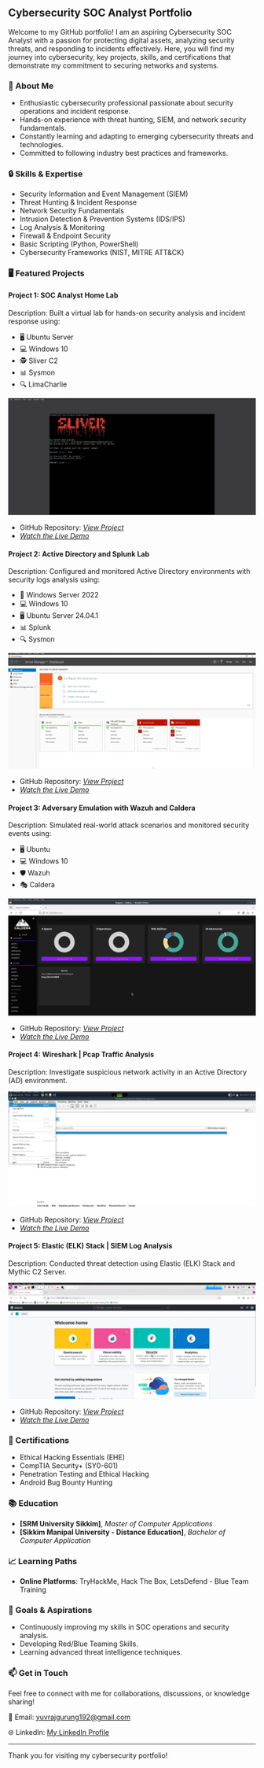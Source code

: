## Cybersecurity SOC Analyst Portfolio

Welcome to my GitHub portfolio! I am an aspiring Cybersecurity SOC Analyst with a passion for protecting digital assets, analyzing security threats, and responding to incidents effectively. Here, you will find my journey into cybersecurity, key projects, skills, and certifications that demonstrate my commitment to securing networks and systems.


### 📑 About Me
- Enthusiastic cybersecurity professional passionate about security operations and incident response.  
- Hands-on experience with threat hunting, SIEM, and network security fundamentals.  
- Constantly learning and adapting to emerging cybersecurity threats and technologies.  
- Committed to following industry best practices and frameworks.


### 🔒 Skills & Expertise
- Security Information and Event Management (SIEM)
- Threat Hunting & Incident Response
- Network Security Fundamentals
- Intrusion Detection & Prevention Systems (IDS/IPS)
- Log Analysis & Monitoring
- Firewall & Endpoint Security
- Basic Scripting (Python, PowerShell)
- Cybersecurity Frameworks (NIST, MITRE ATT&CK)


### 🖥️ Featured Projects
#### Project 1: **SOC Analyst Home Lab**
Description: Built a virtual lab for hands-on security analysis and incident response using:
   - 🖥️ Ubuntu Server  
   - 💻 Windows 10  
   - 🕵️ Sliver C2  
   - 📊 Sysmon  
   - 🔍 LimaCharlie

![project 1](projects/image1.png)

- GitHub Repository: [_View Project_](https://github.com/Yuvraj-Gurung/soc-analyst-home-lab)
- *[Watch the Live Demo](https://www.youtube.com/watch?v=9r0V_EdKP_c)*

#### Project 2: **Active Directory and Splunk Lab**
Description: Configured and monitored Active Directory environments with security logs analysis using:
   - 🏢 Windows Server 2022  
   - 💻 Windows 10  
   - 🖥️ Ubuntu Server 24.04.1  
   - 📊 Splunk  
   - 🔍 Sysmon  

![project 2](projects/image2.png)

- GitHub Repository: [_View Project_](https://github.com/Yuvraj-Gurung/active-directory-and-splunk-lab)
- *[Watch the Live Demo](https://www.youtube.com/watch?v=S2RD7zm6luM)*

#### Project 3: **Adversary Emulation with Wazuh and Caldera**
Description: Simulated real-world attack scenarios and monitored security events using:
   - 🖥️ Ubuntu  
   - 💻 Windows 10  
   - 🛡️ Wazuh  
   - 🎭 Caldera  

![project 3](projects/image3.png)

- GitHub Repository: [_View Project_](https://github.com/Yuvraj-Gurung/adversary-emulation-with-wazuh-and-caldera)
- *[Watch the Live Demo](https://www.youtube.com/watch?v=g5jaf5Cgwic)*

#### Project 4: **Wireshark | Pcap Traffic Analysis**
Description: Investigate suspicious network activity in an Active Directory (AD) environment.

![project 4](projects/image4.png)

- GitHub Repository: [_View Project_](https://github.com/Yuvraj-Gurung/wireshark-pcap-traffic-analysis)
- *[Watch the Live Demo](https://www.youtube.com/watch?v=ZnNsU5jPaTs)*

#### Project 5: **Elastic (ELK) Stack | SIEM Log Analysis**
Description: Conducted threat detection using Elastic (ELK) Stack and Mythic C2 Server.

![project 5](projects/image5.png)

- GitHub Repository: [_View Project_](https://github.com/Yuvraj-Gurung/siem-log-analysis-elastic-stack)
- *[Watch the Live Demo](https://www.youtube.com/watch?v=8FtwLeRsyw4)*


### 📜 Certifications
- Ethical Hacking Essentials (EHE)
- CompTIA Security+ (SY0-601)
- Penetration Testing and Ethical Hacking
- Android Bug Bounty Hunting


### 📚 Education
- **[SRM University Sikkim]**, _Master of Computer Applications_
- **[Sikkim Manipal University - Distance Education]**, _Bachelor of Computer Application_


### 📈 Learning Paths
- **Online Platforms**: TryHackMe, Hack The Box, LetsDefend - Blue Team Training


### 🎯 Goals & Aspirations
- Continuously improving my skills in SOC operations and security analysis.  
- Developing Red/Blue Teaming Skills.
- Learning advanced threat intelligence techniques.


### 📫 Get in Touch
Feel free to connect with me for collaborations, discussions, or knowledge sharing!  

📧 Email: [yuvrajgurung192@gmail.com](mailto:yuvrajgurung192@gmail.com)

🌐 LinkedIn: [My LinkedIn Profile](https://www.linkedin.com/in/yuvraj-gurung)

---

Thank you for visiting my cybersecurity portfolio!
